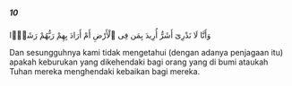 ##### 10

<span class="ayah">وَأَنَّا لَا نَدْرِىٓ أَشَرٌّ أُرِيدَ بِمَن فِى ٱلْأَرْضِ أَمْ أَرَادَ بِهِمْ رَبُّهُمْ رَشَدًۭا</span>

<span class="ayah_translation">Dan sesungguhnya kami tidak mengetahui (dengan adanya penjagaan itu) apakah keburukan yang dikehendaki bagi orang yang di bumi ataukah Tuhan mereka menghendaki kebaikan bagi mereka.</span>
